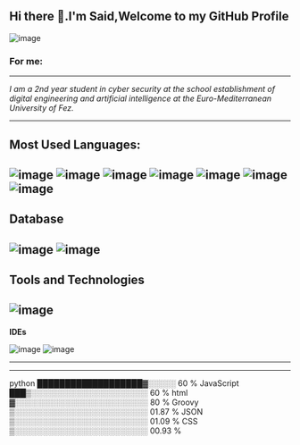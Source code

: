 
<h2 align="left"> Hi there 👋.I'm Said,Welcome to my GitHub Profile</h2>


![image](https://raw.githubusercontent.com/UtkarshPathrabe/UtkarshPathrabe/main/assets/dev-working_rounded.gif) 


<h3 align="left">
For me:
</h3>

---

 *I am a 2nd year student in cyber security at the school establishment of digital engineering and artificial intelligence*
 *at the Euro-Mediterranean University of Fez.*

---
 

 **Most Used Languages:**
 ---
  
![image](https://user-images.githubusercontent.com/86806365/218320546-a8636b97-418c-408e-ad7d-7c0781ed9917.png) ![image](https://user-images.githubusercontent.com/86806365/218320676-bd0d19e1-1664-4c0e-806c-df2d89e2bd68.png) ![image](https://user-images.githubusercontent.com/86806365/218320808-219bbea0-cf3e-4437-b414-f5da53267356.png) ![image](https://user-images.githubusercontent.com/86806365/218320920-58be179a-1327-405f-bcc4-c603b7a38c0f.png) ![image](https://user-images.githubusercontent.com/86806365/218320993-f809b152-ebcc-4440-87b4-e4b37e91503b.png) ![image](https://user-images.githubusercontent.com/86806365/218321898-bb889c3d-f655-4f6f-a38a-615133c740e0.png) ![image](https://user-images.githubusercontent.com/86806365/218322129-24799d2a-a760-4b16-aa5d-c51e76139c03.png)
---
**Database**
---
![image](https://user-images.githubusercontent.com/86806365/218326248-70cbeae0-f77d-438e-b8e9-25cbaa43cc05.png) ![image](https://user-images.githubusercontent.com/86806365/218326498-3af5686a-09ee-415b-93e0-244742806ffb.png) 
---
**Tools and Technologies**
---
![image](https://user-images.githubusercontent.com/86806365/218326809-f7d50b3a-6b51-4baf-953a-b4cf9e53a577.png)
---
**IDEs**

![image](https://user-images.githubusercontent.com/86806365/218327123-c99015c5-5d73-45de-8532-2d2064e47a03.png) ![image](https://user-images.githubusercontent.com/86806365/218337324-ee6ca596-c517-428d-b049-e4d14f3c3cd0.png)
 

---
---




python     ███████████████████▓░░░░░   60 %
JavaScript ███▒░░░░░░░░░░░░░░░░░░░░░   60 %
html       ▓░░░░░░░░░░░░░░░░░░░░░░░░   80 %
Groovy     ▒░░░░░░░░░░░░░░░░░░░░░░░░   01.87 %
JSON       ▒░░░░░░░░░░░░░░░░░░░░░░░░   01.09 %
CSS        ▒░░░░░░░░░░░░░░░░░░░░░░░░   00.93 %





<!--



**saidelouardi/saidelouardi** is a ✨ _special_ ✨ repository because its `README.md` (this file) appears on your GitHub profile.

Here are some ideas to get you started:

- 🔭 I’m currently working on ...
- 🌱 I’m currently learning ...
- 👯 I’m looking to collaborate on ...
- 🤔 I’m looking for help with ...
- 💬 Ask me about ...
- 📫 How to reach me: ...
- 😄 Pronouns: ...
- ⚡ Fun fact: ...
-->
